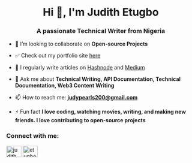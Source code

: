 <h1 align="center">Hi 👋, I'm Judith Etugbo</h1>
<h3 align="center">A passionate Technical Writer from Nigeria</h3>



- 👯 I’m looking to collaborate on **Open-source Projects**
- ✅ Check out my portfolio site [here](https://judithetugbo.netlify.app/)

- 📝 I regularly write articles on [Hashnode](https://judy.hashnode.dev/) and [Medium](https://medium.com/@judypearls200)

- 💬 Ask me about **Technical Writing, API Documentation, Technical Documentation, Web3 Content Writing**

- 📫 How to reach me: **judypearls200@gmail.com**

- ⚡ Fun fact **I love coding, watching movies, writing, and making new friends. I love contributing to open-source projects**

<h3 align="left">Connect with me:</h3>
<p align="left">
<a href="https://twitter.com/judith_etugbo" target="blank"><img align="center" src="https://raw.githubusercontent.com/rahuldkjain/github-profile-readme-generator/master/src/images/icons/Social/twitter.svg" alt="judith_etugbo" height="30" width="40" /></a>
<a href="https://linkedin.com/in/etugbo-judith" target="blank"><img align="center" src="https://raw.githubusercontent.com/rahuldkjain/github-profile-readme-generator/master/src/images/icons/Social/linked-in-alt.svg" alt="etugbo-judith" height="30" width="40" /></a>
</p>


